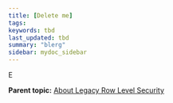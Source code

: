 ```yaml
---
title: [Delete me]
tags: 
keywords: tbd
last_updated: tbd
summary: "blerg"
sidebar: mydoc_sidebar
---
```

E


**Parent topic:** [About Legacy Row Level Security](/pages/admin/data_security/legacy_row_security.html)
